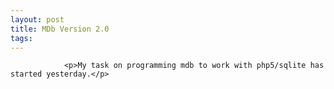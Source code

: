 ```yaml
---
layout: post
title: MDb Version 2.0
tags:
---
```



                <p>My task on programming mdb to work with php5/sqlite has started yesterday.</p>
